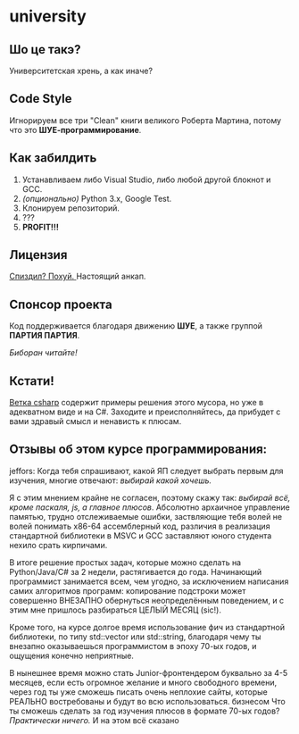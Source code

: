 # university
## Шо це такэ?
Университетская хрень, а как иначе?

## Code Style
Игнорируем все три "Clean" книги великого Роберта Мартина, потому что это **ШУЕ-программирование**.

## Как забилдить
1. Устанавливаем либо Visual Studio, либо любой другой блокнот и GCC.
2. *(опционально)* Python 3.x, Google Test.
3. Клонируем репозиторий.
4. ???
5. **PROFIT!!!**

## Лицензия
[Спиздил? Похуй. ](https://github.com/javabird25/university/blob/main/LICENSE)
Настоящий анкап.

## Спонсор проекта
Код поддерживается благодаря движению **ШУЕ**, а также группой **ПАРТИЯ ПАРТИЯ**.

*Биборан читайте!*

## Кстати!
[Ветка csharp](https://github.com/javabird25/university/tree/csharp) содержит примеры решения этого мусора, но уже в адекватном виде и на C#. Заходите и преисполняйтесь, да прибудет с вами здравый смысл и ненависть к плюсам.

## Отзывы об этом курсе программирования:
jeffors: Когда тебя спрашивают, какой ЯП следует выбрать первым для изучения, многие отвечают: *выбирай какой хочешь.*

Я с этим мнением крайне не согласен, поэтому скажу так: *выбирай всё, кроме паскаля, js, а главное плюсов*. Абсолютно архаичное управление памятью, трудно отслеживаемые ошибки, заствляющие тебя волей не волей понимать x86-64 ассемблерный код, различия в реализация стандартной библиотеки в MSVC и GCC заставляют юного студента нехило срать кирпичами. 

В итоге решение простых задач, которые можно сделать на Python/Java/C# за 2 недели, растягивается до года. Начинающий программист занимается всем, чем угодно, за исключением написания самих алгоритмов программ: копирование подстроки может совершенно ВНЕЗАПНО обернуться неопределённым поведением, и с этим мне пришлось разбираться ЦЕЛЫЙ МЕСЯЦ (sic!).

Кроме того, на курсе долгое время использование фич из стандартной библиотеки, по типу std::vector<T> или std::string, благодаря чему ты внезапно оказываешься программистом в эпоху 70-ых годов, и ощущения конечно неприятные.

В нынешнее время можно стать Junior-фронтендером буквально за 4-5 месяцев, если есть огромное желание и много свободного времени, через год ты уже сможешь писать очень неплохие сайты, которые РЕАЛЬНО востребованы и будут во всю использоваться. бизнесом Что ты сможешь сделать за год изучения плюсов в формате 70-ых годов? *Практически ничего.* И на этом всё сказано
